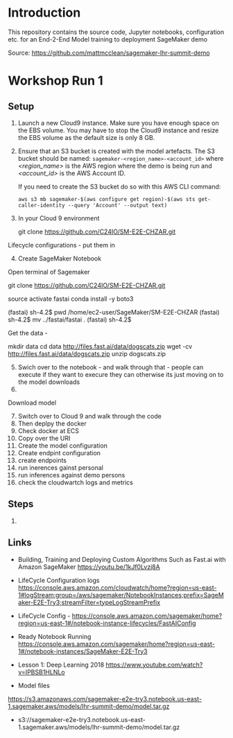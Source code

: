 
# Introduction
This repository contains the source code, Jupyter notebooks, configuration etc. for an End-2-End Model training to deployment SageMaker demo

Source: https://github.com/mattmcclean/sagemaker-lhr-summit-demo

Workshop Run 1
======

Setup
------

1. Launch a new Cloud9 instance. Make sure you have enough space on the EBS volume. You may have to stop the Cloud9 instance and resize the EBS volume as the default size is only 8 GB.

2. Ensure that an S3 bucket is created with the model artefacts. The S3 bucket should be named: ```sagemaker-<region_name>-<account_id>``` where *<region_name>* is the AWS region where the demo is being run and *<account_id>* is the AWS Account ID.

    If you need to create the S3 bucket do so with this AWS CLI command:

    ```
    aws s3 mb sagemaker-$(aws configure get region)-$(aws sts get-caller-identity --query 'Account' --output text)
    ```

    
3. In your Cloud 9 environment 
    
    git clone https://github.com/C24IO/SM-E2E-CHZAR.git 

Lifecycle configurations - put them in 

4. Create SageMaker Notebook 

Open terminal of Sagemaker


git clone https://github.com/C24IO/SM-E2E-CHZAR.git


source activate fastai
conda install -y boto3

(fastai) sh-4.2$ pwd
/home/ec2-user/SageMaker/SM-E2E-CHZAR
(fastai) sh-4.2$ mv ../fastai/fastai .
(fastai) sh-4.2$


Get the data - 


mkdir data
cd data
http://files.fast.ai/data/dogscats.zip
wget -cv http://files.fast.ai/data/dogscats.zip
unzip dogscats.zip




5. Swich over to the notebook - and walk through that - people can execute if they want to execure they can otherwise its just moving on to the model downloads 
6. 

Download model 

7. Switch over to Cloud 9 and walk through the code 
8. Then deplpy the docker 
9. Check docker at ECS 
10. Copy over the URI
11. Create the model configuration
12. Create endpint configuration
13. create endpoints 
14. run inerences gainst personal
15. run inferences against demo persons
16. check the cloudwartch logs and metrics 


Steps
------

1. 


Links
------
* Building, Training and Deploying Custom Algorithms Such as Fast.ai with Amazon SageMaker
https://youtu.be/1kJf0Lvzj8A

* LifeCycle Configuration logs 
https://console.aws.amazon.com/cloudwatch/home?region=us-east-1#logStream:group=/aws/sagemaker/NotebookInstances;prefix=SageMaker-E2E-Try3;streamFilter=typeLogStreamPrefix

* LifeCycle Config - 
https://console.aws.amazon.com/sagemaker/home?region=us-east-1#/notebook-instance-lifecycles/FastAIConfig

* Ready Notebook Running
https://console.aws.amazon.com/sagemaker/home?region=us-east-1#/notebook-instances/SageMaker-E2E-Try3

* Lesson 1: Deep Learning 2018
https://www.youtube.com/watch?v=IPBSB1HLNLo

* Model files
 
 https://s3.amazonaws.com/sagemaker-e2e-try3.notebook.us-east-1.sagemaker.aws/models/lhr-summit-demo/model.tar.gz 
 + s3://sagemaker-e2e-try3.notebook.us-east-1.sagemaker.aws/models/lhr-summit-demo/model.tar.gz





